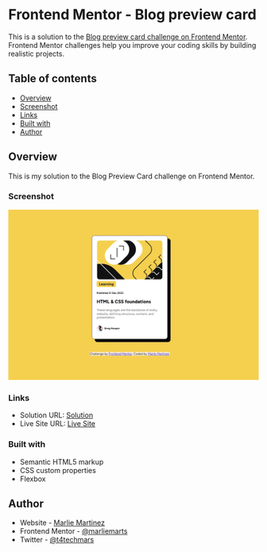 # Frontend Mentor - Blog preview card
This is a solution to the [Blog preview card challenge on Frontend Mentor](https://www.frontendmentor.io/challenges/blog-preview-card-ckPaj01IcS). Frontend Mentor challenges help you improve your coding skills by building realistic projects. 

## Table of contents

- [Overview](#overview)
- [Screenshot](#screenshot)
- [Links](#links)
- [Built with](#built-with)
- [Author](#author)

## Overview
This is my solution to the Blog Preview Card challenge on Frontend Mentor.

### Screenshot

![](/assets/images/Screenshot_7-6-2024_203214_localhost.jpeg)

### Links

- Solution URL: [Solution](https://github.com/marliemarls/blog_preview_card)
- Live Site URL: [Live Site](https://marliesblogpreviewcard.netlify.app/)


### Built with

- Semantic HTML5 markup
- CSS custom properties
- Flexbox

## Author

- Website - [Marlie Martinez](https://marliesportfolio.netlify.app/)
- Frontend Mentor - [@marliemarts](https://www.frontendmentor.io/profile/marliemarls)
- Twitter - [@t4techmars](https://www.twitter.com/t4techmars)